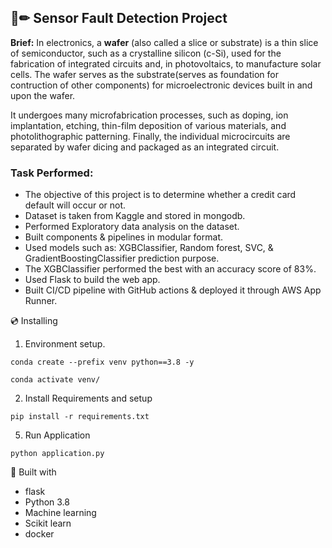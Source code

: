 ## 📄✏ Sensor Fault Detection Project
**Brief:** In electronics, a **wafer** (also called a slice or substrate) is a thin slice of semiconductor, such as a crystalline silicon (c-Si), used for the fabrication of integrated circuits and, in photovoltaics, to manufacture solar cells. The wafer serves as the substrate(serves as foundation for contruction of other components) for microelectronic devices built in and upon the wafer. 

It undergoes many microfabrication processes, such as doping, ion implantation, etching, thin-film deposition of various materials, and photolithographic patterning. Finally, the individual microcircuits are separated by wafer dicing and packaged as an integrated circuit.

#### 
### Task Performed:
* The objective of this project is to determine whether a credit card default will occur or not.
* Dataset is taken from Kaggle and stored in mongodb.
* Performed Exploratory data analysis on the dataset.
* Built components & pipelines in modular format. 
* Used models such as: XGBClassifier, Random forest, SVC, & GradientBoostingClassifier prediction purpose.
* The XGBClassifier performed the best with an accuracy score of 83%.
* Used Flask to build the web app.
* Built CI/CD pipeline with GitHub actions & deployed it through AWS App Runner.


💿 Installing
1. Environment setup.
```
conda create --prefix venv python==3.8 -y
```
```
conda activate venv/
````
2. Install Requirements and setup
```
pip install -r requirements.txt
```
5. Run Application
```
python application.py
```

🔧 Built with
- flask
- Python 3.8
- Machine learning
- Scikit learn
- docker
  

